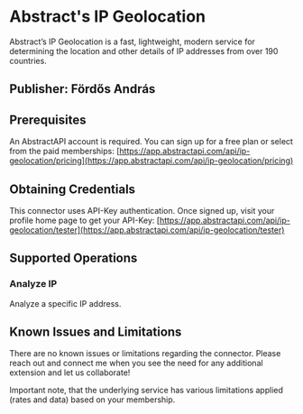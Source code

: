 # Abstract's IP Geolocation
Abstract’s IP Geolocation is a fast, lightweight, modern service for determining the location and other details of IP addresses from over 190 countries.

## Publisher: Fördős András

## Prerequisites
An AbstractAPI account is required. You can sign up for a free plan or select from the paid memberships: [https://app.abstractapi.com/api/ip-geolocation/pricing](https://app.abstractapi.com/api/ip-geolocation/pricing)

## Obtaining Credentials
This connector uses API-Key authentication. Once signed up, visit your profile home page to get your API-Key: [https://app.abstractapi.com/api/ip-geolocation/tester](https://app.abstractapi.com/api/ip-geolocation/tester)

## Supported Operations

### Analyze IP
Analyze a specific IP address.

## Known Issues and Limitations

There are no known issues or limitations regarding the connector.
Please reach out and connect me when you see the need for any additional extension and let us collaborate!

Important note, that the underlying service has various limitations applied (rates and data) based on your membership.